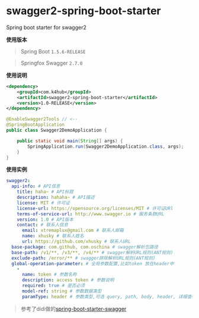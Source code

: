 # swagger2-spring-boot-starter
Spring boot starter for swagger2

**使用版本**

> Spring Boot `1.5.6-RELEASE`

> Springfox Swagger `2.7.0` 

**使用说明**

```xml
<dependency>
    <groupId>com.k4hub</groupId>
    <artifactId>swagger2-spring-boot-starter</artifactId>
    <version>1.0-RELEASE</version>
</dependency>
```
```java
@EnableSwagger2Tools // <--
@SpringBootApplication
public class Swagger2DemoApplication {

    public static void main(String[] args) {
        SpringApplication.run(Swagger2DemoApplication.class, args);
    }
}
```

**使用实例**
```yaml
swagger2:
  api-info: # API信息
    title: haha~ # API标题
    description: hahaha~ # API描述
    license: MIT # 许可证
    license-url: https://opensource.org/licenses/MIT # 许可证URl
    terms-of-service-url: http://www.swagger.io # 服务条款URL
    version: 1.0 # API版本
    contact: # 联系人信息
      email: xtremaplux@gmail.com # 联系人邮箱
      name: xhusky # 联系人姓名
      url: https://github.com/xhusky # 联系人URL
  base-package: com.github, com.oschina # swagger解析包路径
  base-path: /v1/**, /v3/**, /v4/** # swagger解析URL规则(ANT规则)
  exclude-path: /error/** # swagger排除解析URL规则(ANT规则)
  global-operation-parameter: # 全局参数配置,比如token 放在header中
    -
      name: token # 参数名称
      description: access token # 参数说明
      required: true # 是否必须
      model-ref: string # 参数数据类型
      paramType: header # 参数类型,可选 query, path, body, header, 详细查看swagger文档

```

> 参考了didi做的[spring-boot-starter-swagger](https://github.com/dyc87112/spring-boot-starter-swagger)
